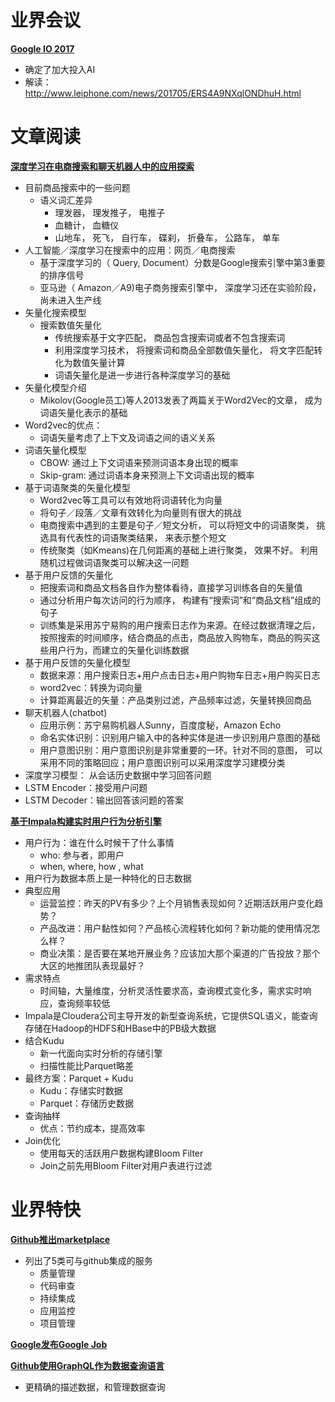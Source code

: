 # 业界会议


[**Google IO 2017**](https://events.google.com/io/)

* 确定了加大投入AI
* 解读：http://www.leiphone.com/news/201705/ERS4A9NXqlONDhuH.html


# 文章阅读

[**深度学习在电商搜索和聊天机器人中的应用探索**](http://2017.qconbeijing.com/schedule)

* 目前商品搜索中的一些问题
   * 语义词汇差异
      * 理发器， 理发推子， 电推子
      * 血糖计， 血糖仪
      * 山地车， 死飞， 自行车， 碟刹， 折叠车， 公路车， 单车
* 人工智能／深度学习在搜索中的应用：网页／电商搜索
   * 基于深度学习的（ Query, Document）分数是Google搜索引擎中第3重要的排序信号
   * 亚马逊（ Amazon／A9)电子商务搜索引擎中， 深度学习还在实验阶段，尚未进入生产线
* 矢量化搜索模型
   * 搜索数值矢量化
      * 传统搜索基于文字匹配， 商品包含搜索词或者不包含搜索词
      * 利用深度学习技术， 将搜索词和商品全部数值矢量化， 将文字匹配转化为数值矢量计算
      * 词语矢量化是进一步进行各种深度学习的基础
* 矢量化模型介绍
   * Mikolov(Google员工)等人2013发表了两篇关于Word2Vec的文章， 成为词语矢量化表示的基础
* Word2vec的优点：
   * 词语矢量考虑了上下文及词语之间的语义关系
* 词语矢量化模型
   * CBOW: 通过上下文词语来预测词语本身出现的概率
   * Skip-gram: 通过词语本身来预测上下文词语出现的概率
* 基于词语聚类的矢量化模型
   * Word2vec等工具可以有效地将词语转化为向量
   * 将句子／段落／文章有效转化为向量则有很大的挑战
   * 电商搜索中遇到的主要是句子／短文分析， 可以将短文中的词语聚类， 挑选具有代表性的词语聚类结果， 来表示整个短文
   * 传统聚类（如Kmeans)在几何距离的基础上进行聚类， 效果不好。 利用随机过程做词语聚类可以解决这一问题
* 基于用户反馈的矢量化
   * 把搜索词和商品文档各自作为整体看待，直接学习训练各自的矢量值
   * 通过分析用户每次访问的行为顺序， 构建有“搜索词”和“商品文档”组成的句子
   * 训练集是采用苏宁易购的用户搜索日志作为来源。在经过数据清理之后，按照搜索的时间顺序，结合商品的点击，商品放入购物车，商品的购买这些用户行为，而建立的矢量化训练数据
* 基于用户反馈的矢量化模型
   * 数据来源：用户搜索日志+用户点击日志+用户购物车日志+用户购买日志
   * word2vec：转换为词向量
   * 计算距离最近的矢量：产品类别过滤，产品频率过滤，矢量转换回商品
* 聊天机器人(chatbot)
   * 应用示例：苏宁易购机器人Sunny，百度度秘，Amazon Echo
   * 命名实体识别：识别用户输入中的各种实体是进一步识别用户意图的基础
   * 用户意图识别：用户意图识别是非常重要的一环。针对不同的意图， 可以采用不同的策略回应；用户意图识别可以采用深度学习建模分类
* 深度学习模型： 从会话历史数据中学习回答问题
* LSTM Encoder：接受用户问题
* LSTM Decoder：输出回答该问题的答案


[**基于Impala构建实时用户行为分析引擎**](http://2017.qconbeijing.com/schedule)

* 用户行为：谁在什么时候干了什么事情
   * who: 参与者，即用户
   * when, where, how , what
* 用户行为数据本质上是一种特化的日志数据
* 典型应用
   * 运营监控：昨天的PV有多少？上个月销售表现如何？近期活跃用户变化趋势？
   * 产品改进：用户黏性如何？产品核心流程转化如何？新功能的使用情况怎么样？
   * 商业决策：是否要在某地开展业务？应该加大那个渠道的广告投放？那个大区的地推团队表现最好？
* 需求特点
   * 时间轴，大量维度，分析灵活性要求高，查询模式变化多，需求实时响应，查询频率较低
* Impala是Cloudera公司主导开发的新型查询系统，它提供SQL语义，能查询存储在Hadoop的HDFS和HBase中的PB级大数据
* 结合Kudu
   * 新一代面向实时分析的存储引擎
   * 扫描性能比Parquet略差
* 最终方案：Parquet + Kudu
   * Kudu：存储实时数据
   * Parquet：存储历史数据
* 查询抽样
   * 优点：节约成本，提高效率
* Join优化
   * 使用每天的活跃用户数据构建Bloom Filter
   * Join之前先用Bloom Filter对用户表进行过滤



# 业界特快


[**Github推出marketplace**](https://github.com/marketplace)

* 列出了5类可与github集成的服务
   * 质量管理
   * 代码审查
   * 持续集成
   * 应用监控
   * 项目管理


[**Google发布Google Job**](https://careers.google.com/jobs)


[**Github使用GraphQL作为数据查询语言**](https://developer.github.com/v4/)

* 更精确的描述数据，和管理数据查询
 

